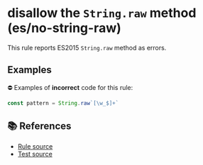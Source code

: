 # disallow the `String.raw` method (es/no-string-raw)

This rule reports ES2015 `String.raw` method as errors.

## Examples

⛔ Examples of **incorrect** code for this rule:

```js
const pattern = String.raw`[\w_$]+`
```

## 📚 References

- [Rule source](../../lib/rules/no-string-raw.js)
- [Test source](../../tests/lib/rules/no-string-raw.js)
